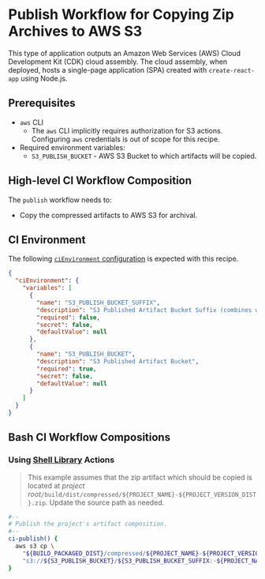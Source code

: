 # Publish Workflow for Copying Zip Archives to AWS S3

This type of application outputs an Amazon Web Services (AWS) Cloud Development Kit (CDK) cloud assembly. The cloud assembly, when deployed, hosts a single-page application (SPA) created with `create-react-app` using Node.js.

## Prerequisites

* `aws` CLI
  * The `aws` CLI implicitly requires authorization for S3 actions. Configuring `aws` credentials is out of scope for this recipe.
* Required environment variables:
  * `S3_PUBLISH_BUCKET` - AWS S3 Bucket to which artifacts will be copied.

## High-level CI Workflow Composition

The `publish` workflow needs to:

* Copy the compressed artifacts to AWS S3 for archival.

## CI Environment

The following [`ciEnvironment` configuration][opinionated project structure] is expected with this recipe.

```json
{
  "ciEnvironment": {
    "variables": [
      {
        "name": "S3_PUBLISH_BUCKET_SUFFIX",
        "description": "S3 Published Artifact Bucket Suffix (combines with S3_PUBLISH_BUCKET to create S3 object prefix)",
        "required": false,
        "secret": false,
        "defaultValue": null
      },
      {
        "name": "S3_PUBLISH_BUCKET",
        "description": "S3 Published Artifact Bucket",
        "required": true,
        "secret": false,
        "defaultValue": null
      }
    ]
  }
}
```

## Bash CI Workflow Compositions

### Using [Shell Library][shell library] Actions

> This example assumes that the zip artifact which should be copied is located at _project root_`/build/dist/compressed/${PROJECT_NAME}-${PROJECT_VERSION_DIST}.zip`. Update the source path as needed.

```bash
#--
# Publish the project's artifact composition.
#--
ci-publish() {
  aws s3 cp \
    "${BUILD_PACKAGED_DIST}/compressed/${PROJECT_NAME}-${PROJECT_VERSION_DIST}.zip" \
    "s3://${S3_PUBLISH_BUCKET}/${S3_PUBLISH_BUCKET_SUFFIX:-${PROJECT_NAME}}/${PROJECT_NAME}-${PROJECT_VERSION_DIST}.zip"
}
```

[opinionated project structure]: ../../use/project-structure.md
[shell library]: ../../use/ci-library.md
